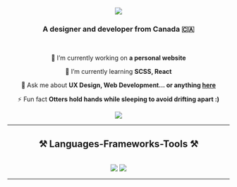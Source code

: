 <h1 align="center">
    <img src="https://readme-typing-svg.herokuapp.com/?font=Righteous&size=35&center=true&vCenter=true&width=500&height=70&duration=4000&lines=Hey+There!+👋;+I'm+Michael+McVicar!;" />
</h1>

<h3 align="center">A designer and developer from Canada 🇨🇦</h3>

<br/>

<div align="center">
 
 🔭 I’m currently working on **a personal website**
 
 🌱 I’m currently learning **SCSS, React**

💬 Ask me about **UX Design, Web Development... or anything [here](https://github.com/a50b/a50b/issues)**

⚡ Fun fact **Otters hold hands while sleeping to avoid drifting apart :)**

 </div>
 
<div align="center"> 
  <a href="https://linkedin.com/in/michael-mcvicar-395136291" target="_blank">
    <img src="https://img.shields.io/badge/LinkedIn-0077B5?style=for-the-badge&logo=linkedin&logoColor=white" target="_blank" />
  </a>
  
</div>

 <hr/>
 
<h2 align="center">⚒️ Languages-Frameworks-Tools ⚒️</h2>
<br/>
<div align="center">
    <img src="https://skillicons.dev/icons?i=html,css,figma,vscode,github,bootstrap" />
    <img src="https://skillicons.dev/icons?i=javascript,python,cpp" /><br>
</div>

<hr/>


